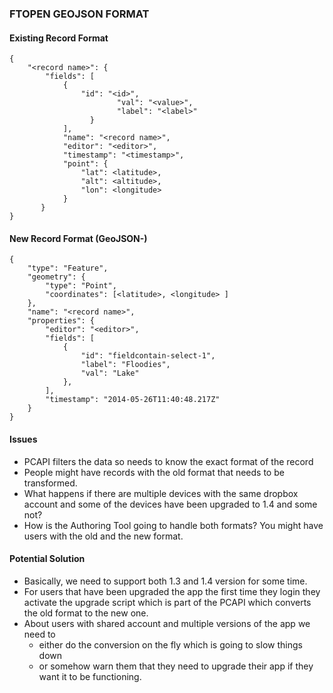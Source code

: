 ### FTOPEN GEOJSON FORMAT

#### Existing Record Format

```
{
    "<record name>": {
        "fields": [
            {
                "id": "<id>",
                        "val": "<value>",
                        "label": "<label>"
                  }
            ],
            "name": "<record name>",
            "editor": "<editor>",
            "timestamp": "<timestamp>",
            "point": {
                "lat": <latitude>,
                "alt": <altitude>,
                "lon": <longitude>
            }
       }
}
```

#### New Record Format (GeoJSON-)

```
{
    "type": "Feature", 
    "geometry": { 
        "type": "Point", 
        "coordinates": [<latitude>, <longitude> ] 
    }, 
    "name": "<record name>", 
    "properties": { 
        "editor": "<editor>", 
        "fields": [ 
            { 
                "id": "fieldcontain-select-1", 
                "label": "Floodies", 
                "val": "Lake" 
            }, 
        ], 
        "timestamp": "2014-05-26T11:40:48.217Z" 
    } 
}
```

#### Issues

* PCAPI filters the data so needs to know the exact format of the record
* People might have records with the old format that needs to be transformed.
* What happens if there are multiple devices with the same dropbox account and
some of the devices have been upgraded to 1.4 and some not?
* How is the Authoring Tool going to handle both formats? You might have users with
the old and the new format.


#### Potential Solution
* Basically, we need to support both 1.3 and 1.4 version for some time. 
* For users that have been upgraded the app the first time they login they
activate the upgrade script which is part of the PCAPI which converts the old
format to the new one.
* About users with shared account and multiple versions of the app we need to
    - either do the conversion on the fly which is going to slow things down
    - or somehow warn them that they need to upgrade their app if they want it to
    be functioning.

